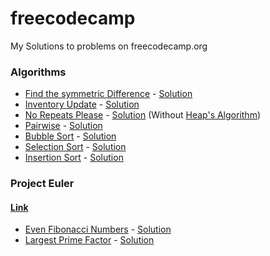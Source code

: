 # freecodecamp
My Solutions to problems on freecodecamp.org

### Algorithms

* [Find the symmetric Difference](https://learn.freecodecamp.org/coding-interview-prep/algorithms/find-the-symmetric-difference) - [Solution](https://github.com/envyN/freecodecamp/blob/master/src/Algorithms/FindTheSymmetricDifference.js)
* [Inventory Update](https://learn.freecodecamp.org/coding-interview-prep/algorithms/inventory-update) - [Solution](https://github.com/envyN/freecodecamp/blob/master/src/Algorithms/InventoryUpdate.js)
* [No Repeats Please](https://learn.freecodecamp.org/coding-interview-prep/algorithms/no-repeats-please) - [Solution](https://github.com/envyN/freecodecamp/blob/master/src/Algorithms/NoRepeatsPlease.js) (Without [Heap's Algorithm](https://en.wikipedia.org/wiki/Heap%27s_algorithm))
* [Pairwise](https://learn.freecodecamp.org/coding-interview-prep/algorithms/pairwise) - [Solution](https://github.com/envyN/freecodecamp/blob/master/src/Algorithms/Pairwise.js)
* [Bubble Sort](https://learn.freecodecamp.org/coding-interview-prep/algorithms/implement-bubble-sort) - [Solution](https://github.com/envyN/freecodecamp/blob/master/src/Algorithms/BubbleSort.js)
* [Selection Sort](https://learn.freecodecamp.org/coding-interview-prep/algorithms/implement-selection-sort) - [Solution](https://github.com/envyN/freecodecamp/blob/master/src/Algorithms/SelectionSort.js)
* [Insertion Sort](https://learn.freecodecamp.org/coding-interview-prep/algorithms/implement-insertion-sort) - [Solution](https://github.com/envyN/freecodecamp/blob/master/src/Algorithms/InsertionSort.js)

### Project Euler 
#### [Link](https://projecteuler.net)

* [Even Fibonacci Numbers](https://learn.freecodecamp.org/coding-interview-prep/project-euler/problem-2-even-fibonacci-numbers) - [Solution](https://github.com/envyN/freecodecamp/blob/master/src/ProjectEuler/EvenFibonacciNumbers.js)
* [Largest Prime Factor](https://learn.freecodecamp.org/coding-interview-prep/project-euler/problem-3-largest-prime-factor) - [Solution](https://github.com/envyN/freecodecamp/blob/master/src/ProjectEuler/LargestPrimeFactor.js)
